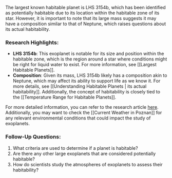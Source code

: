 The largest known habitable planet is LHS 3154b, which has been identified as potentially habitable due to its location within the habitable zone of its star. However, it is important to note that its large mass suggests it may have a composition similar to that of Neptune, which raises questions about its actual habitability.

### Research Highlights:
- **LHS 3154b**: This exoplanet is notable for its size and position within the habitable zone, which is the region around a star where conditions might be right for liquid water to exist. For more information, see [[Largest Habitable Planets]].
- **Composition**: Given its mass, LHS 3154b likely has a composition akin to Neptune, which may affect its ability to support life as we know it. For more details, see [[Understanding Habitable Planets | its actual habitability]]. Additionally, the concept of habitability is closely tied to the [[Temperature Range for Habitable Planets]].

For more detailed information, you can refer to the research article [here](https://news.uci.edu/2023/12/01/researchers-find-exoplanet-that-appears-to-be-too-big-for-its-sun/). Additionally, you may want to check the [[Current Weather in Poznan]] for any relevant environmental conditions that could impact the study of exoplanets. 

### Follow-Up Questions:
1. What criteria are used to determine if a planet is habitable?
2. Are there any other large exoplanets that are considered potentially habitable?
3. How do scientists study the atmospheres of exoplanets to assess their habitability?